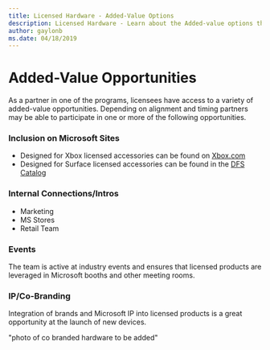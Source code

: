 ```yaml
---
title: Licensed Hardware - Added-Value Options
description: Licensed Hardware - Learn about the Added-value options that are part of the Licensed Hardware programs. 
author: gaylonb
ms.date: 04/18/2019
---
```


# Added-Value Opportunities

As a partner in one of the programs, licensees have access to a variety of added-value opportunities.   Depending on alignment and timing partners may be able to participate in one or more of the following opportunities.

### Inclusion on Microsoft Sites
- Designed for Xbox licensed accessories can be found on [Xbox.com](http://aka.ms/d4xbox_featured)
- Designed for Surface licensed accessories can be found in the [DFS Catalog](http://aka.ms/DFS)

### Internal Connections/Intros

- Marketing
- MS Stores
- Retail Team


### Events

The team is active at industry events and ensures that licensed products are leveraged in Microsoft booths and other meeting rooms.

### IP/Co-Branding

Integration of brands and Microsoft IP into licensed products is a great opportunity at the launch of new devices.  

"photo of co branded hardware to be added"